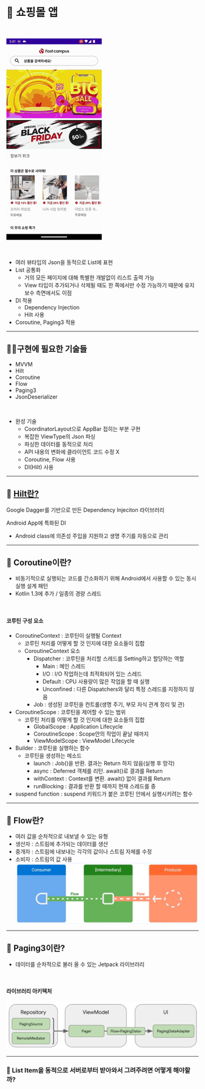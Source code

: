 # 📢 쇼핑몰 앱

<br>

![](223128114-11476610-7790-4d90-a71f-331d1b0a4e0d.gif)

<br>

- 여러 뷰타입의 Json을 동적으로 List에 표현
- List 공통화
  - 거의 모든 페이지에 대해 특별한 개발없이 리스트 출력 가능
  - View 타입이 추가되거나 삭제될 때도 한 쪽에서만 수정 가능하기 때문에 유지보수 측면에서도 이점
- DI 적용
  - Dependency Injection
  - Hilt 사용
- Coroutine, Paging3 적용

---
## 💪🏻구현에 필요한 기술들

- MVVM
- Hilt
- Coroutine
- Flow
- Paging3
- JsonDeserializer

<br>

- 완성 기술
  - CoordinatorLayout으로 AppBar 접히는 부분 구현
  - 복잡한 ViewType의 Json 파싱
  - 파싱한 데이터를 동적으로 처리
  - API 내용의 변화에 클라이언트 코드 수정 X
  - Coroutine, Flow 사용
  - DI(Hilt) 사용

---
## 📌 [Hilt란?](https://developer.android.com/training/dependency-injection/hilt-android?hl=ko)

Google Dagger를 기반으로 만든 Dependency Injeciton 라이브러리

Android App에 특화된 DI
- Android class에 의존성 주입을 지원하고 생명 주기를 자동으로 관리

---
## 📌 Coroutine이란?

- 비동기적으로 실행되는 코드를 간소화하기 위해 Android에서 사용할 수 있는 동시 실행 설계 패턴
- Kotlin 1.3에 추가 / 일종의 경량 스레드

<br>

#### 코루틴 구성 요소

- CoroutineContext : 코루틴이 실행될 Context
  - 코루틴 처리를 어떻게 할 것 인지에 대한 요소들이 집합
  - CoroutineContext 요소
    - Dispatcher : 코루틴을 처리할 스레드를 Setting하고 할당하는 역할
      - Main : 메인 스레드
      - I/O : I/O 작업하는데 최적화되어 있는 스레드
      - Default : CPU 사용량이 많은 작업을 할 때 실행
      - Unconfined : 다른 Dispatchers와 달리 특정 스레드를 지정하지 않음
    - Job : 생성된 코루틴을 컨트롤(생명 주기, 부모 자식 관계 정리 및 관)
- CoroutineScope : 코루틴을 제어할 수 있는 범위
  - 코루틴 처리를 어떻게 할 것 인지에 대한 요소들의 집합
    - GlobalScope : Application Lifecycle
    - CoroutineScope : Scope안의 작업이 끝날 때까지
    - ViewModelScope : ViewModel Lifecycle
- Builder : 코루틴을 실행하는 함수
  - 코루틴을 생성하는 메소드
    - launch : Job()을 반환. 결과는 Return 하지 않음(실행 후 망각)
    - async : Deferred<T> 객체를 리턴. await()로 결과를 Return
    - withContext : Context를 변환. await() 없이 결과를 Return
    - runBlocking : 결과를 반환 할 때까지 현재 스레드를 중
- suspend function : suspend 키워드가 붙은 코루틴 안에서 실행시키려는 함수

---
## 📌 Flow란?

- 여러 값을 순차적으로 내보낼 수 있는 유형
- 생산자 : 스트림에 추가되는 데이터를 생산
- 중개자 : 스트림에 내보내는 각각의 값이나 스트림 자체를 수정
- 소비자 : 스트림의 값 사용
![img.png](img.png)

---
## 📌 Paging3이란?

- 데이터를 순차적으로 불러 올 수 있는 Jetpack 라이브러리

<br>

#### 라이브러리 아키텍처
![img_1.png](img_1.png)


---
### 📌 List Item을 동적으로 서버로부터 받아와서 그려주려면 어떻게 해야할까?